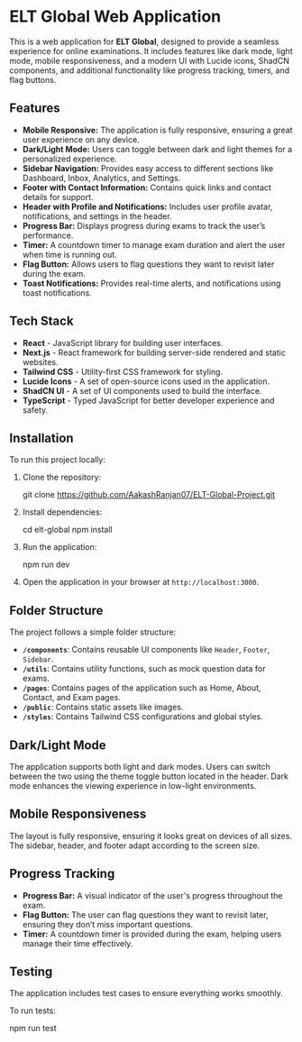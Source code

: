 # ELT Global Web Application

This is a web application for **ELT Global**, designed to provide a seamless experience for online examinations. It includes features like dark mode, light mode, mobile responsiveness, and a modern UI with Lucide icons, ShadCN components, and additional functionality like progress tracking, timers, and flag buttons.

## Features

- **Mobile Responsive:** The application is fully responsive, ensuring a great user experience on any device.
- **Dark/Light Mode:** Users can toggle between dark and light themes for a personalized experience.
- **Sidebar Navigation:** Provides easy access to different sections like Dashboard, Inbox, Analytics, and Settings.
- **Footer with Contact Information:** Contains quick links and contact details for support.
- **Header with Profile and Notifications:** Includes user profile avatar, notifications, and settings in the header.
- **Progress Bar:** Displays progress during exams to track the user’s performance.
- **Timer:** A countdown timer to manage exam duration and alert the user when time is running out.
- **Flag Button:** Allows users to flag questions they want to revisit later during the exam.
- **Toast Notifications:** Provides real-time alerts, and notifications using toast notifications.
  
## Tech Stack

- **React** - JavaScript library for building user interfaces.
- **Next.js** - React framework for building server-side rendered and static websites.
- **Tailwind CSS** - Utility-first CSS framework for styling.
- **Lucide Icons** - A set of open-source icons used in the application.
- **ShadCN UI** - A set of UI components used to build the interface.
- **TypeScript** - Typed JavaScript for better developer experience and safety.
  
## Installation

To run this project locally:

1. Clone the repository:

    git clone https://github.com/AakashRanjan07/ELT-Global-Project.git
    
2. Install dependencies:

    cd elt-global
    npm install

3. Run the application:

    npm run dev

4. Open the application in your browser at `http://localhost:3000`.

## Folder Structure

The project follows a simple folder structure:

- **`/components`**: Contains reusable UI components like `Header`, `Footer`, `Sidebar`.
- **`/utils`**: Contains utility functions, such as mock question data for exams.
- **`/pages`**: Contains pages of the application such as Home, About, Contact, and Exam pages.
- **`/public`**: Contains static assets like images.
- **`/styles`**: Contains Tailwind CSS configurations and global styles.

## Dark/Light Mode

The application supports both light and dark modes. Users can switch between the two using the theme toggle button located in the header. Dark mode enhances the viewing experience in low-light environments.

## Mobile Responsiveness

The layout is fully responsive, ensuring it looks great on devices of all sizes. The sidebar, header, and footer adapt according to the screen size.

## Progress Tracking

- **Progress Bar:** A visual indicator of the user's progress throughout the exam.
- **Flag Button:** The user can flag questions they want to revisit later, ensuring they don’t miss important questions.
- **Timer:** A countdown timer is provided during the exam, helping users manage their time effectively.


## Testing

The application includes test cases to ensure everything works smoothly.

To run tests:

npm run test
